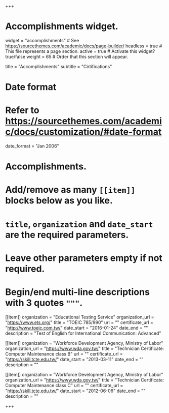 +++
# Accomplishments widget.
widget = "accomplishments"  # See https://sourcethemes.com/academic/docs/page-builder/
headless = true  # This file represents a page section.
active = true  # Activate this widget? true/false
weight = 65  # Order that this section will appear.

title = "Accomplish&shy;ments"
subtitle = "Cirtifications"

# Date format
#   Refer to https://sourcethemes.com/academic/docs/customization/#date-format
date_format = "Jan 2006"

# Accomplishments.
#   Add/remove as many `[[item]]` blocks below as you like.
#   `title`, `organization` and `date_start` are the required parameters.
#   Leave other parameters empty if not required.
#   Begin/end multi-line descriptions with 3 quotes `"""`.

[[item]]
  organization = "Educational Testing Service"
  organization_url = "https://www.ets.org/"
  title = "TOEIC 785/990"
  url = ""
  certificate_url = "http://www.toeic.com.tw/"
  date_start = "2016-01-24"
  date_end = ""
  description = "Test of English for International Communication: Advanced"

[[item]]
  organization = "Workforce Development Agency, Ministry of Labor"
  organization_url = "https://www.wda.gov.tw/"
  title = "Technician Certificate: Computer Maintenance class B"
  url = ""
  certificate_url = "https://skill.tcte.edu.tw/"
  date_start = "2013-03-11"
  date_end = ""
  description = ""

[[item]]
  organization = "Workforce Development Agency, Ministry of Labor"
  organization_url = "https://www.wda.gov.tw/"
  title = "Technician Certificate: Computer Maintenance class C"
  url = ""
  certificate_url = "https://skill.tcte.edu.tw/"
  date_start = "2012-06-06"
  date_end = ""
  description = ""

+++
